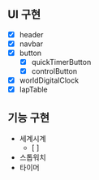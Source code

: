 ## UI 구현

- [x] header
- [x] navbar
- [x] button
  - [x] quickTimerButton
  - [x] controlButton
- [x] worldDigitalClock
- [x] lapTable

## 기능 구현

- 세계시계
  - [ ]
- 스톱워치
- 타이머
